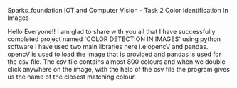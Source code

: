 Sparks_foundation
IOT and Computer Vision - Task 2 Color Identification In Images

Hello Everyone!!
I am glad to share with you all that I have successfully completed project named 'COLOR DETECTION IN IMAGES' using python software 
I have used two main libraries here i.e opencV and pandas. opencV is used to load the image that is provided and pandas is used for the csv file.
The csv file contains almost 800 colours and when we double click anywhere on the image, with the help of the csv file the program gives us the name of  the closest matching colour.
